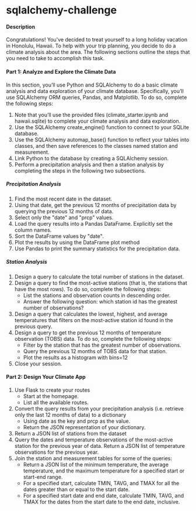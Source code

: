 # sqlalchemy-challenge

#### Description
Congratulations! You've decided to treat yourself to a long holiday vacation in Honolulu, Hawaii. To help with your trip planning, you decide to do a climate analysis about the area. The following sections outline the steps that you need to take to accomplish this task.

#### Part 1: Analyze and Explore the Climate Data

In this section, you’ll use Python and SQLAlchemy to do a basic climate analysis and data exploration of your climate database. Specifically, you’ll use SQLAlchemy ORM queries, Pandas, and Matplotlib. To do so, complete the following steps:
  1. Note that you’ll use the provided files (climate_starter.ipynb and hawaii.sqlite) to complete your climate analysis and data exploration.
  2. Use the SQLAlchemy create_engine() function to connect to your SQLite database.
  3. Use the SQLAlchemy automap_base() function to reflect your tables into classes, and then save references to the classes named station and measurement.  
  4. Link Python to the database by creating a SQLAlchemy session.
  5. Perform a precipitation analysis and then a station analysis by completing the steps in the following two subsections.

##### Precipitation Analysis

  1. Find the most recent date in the dataset.
  2. Using that date, get the previous 12 months of precipitation data by querying the previous 12 months of data.
  3. Select only the "date" and "prcp" values.
  4. Load the query results into a Pandas DataFrame. Explicitly set the column names.
  5. Sort the DataFrame values by "date".
  6. Plot the results by using the DataFrame plot method
  7. Use Pandas to print the summary statistics for the precipitation data.

##### Station Analysis
  1. Design a query to calculate the total number of stations in the dataset.
  2. Design a query to find the most-active stations (that is, the stations that have the most rows). To do so, complete the following steps:
      - List the stations and observation counts in descending order.
      - Answer the following question: which station id has the greatest number of observations?
  3. Design a query that calculates the lowest, highest, and average temperatures that filters on the most-active station id found in the previous query.
  4. Design a query to get the previous 12 months of temperature observation (TOBS) data. To do so, complete the following steps:
      - Filter by the station that has the greatest number of observations.
      - Query the previous 12 months of TOBS data for that station.
      - Plot the results as a histogram with bins=12
  5. Close your session.

#### Part 2: Design Your Climate App
  1. Use Flask to create your routes
      - Start at the homepage.
      - List all the available routes.
  2. Convert the query results from your precipitation analysis (i.e. retrieve only the last 12 months of data) to a dictionary
      - Using date as the key and prcp as the value.
      - Return the JSON representation of your dictionary.
  3. Return a JSON list of stations from the dataset
  4. Query the dates and temperature observations of the most-active station for the previous year of data. Return a JSON list of temperature observations      for the previous year.
  5. Join the station and measurement tables for some of the queries:
       - Return a JSON list of the minimum temperature, the average temperature, and the maximum temperature for a specified start or start-end range.
       - For a specified start, calculate TMIN, TAVG, and TMAX for all the dates greater than or equal to the start date.
       - For a specified start date and end date, calculate TMIN, TAVG, and TMAX for the dates from the start date to the end date, inclusive.
